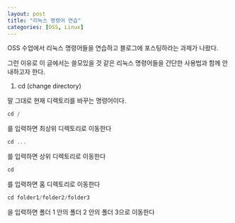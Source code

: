 ```yaml
---
layout: post
title: "리눅스 명령어 연습"
categories: [OSS, Linux]
---
```


OSS 수업에서 리눅스 명령어들을 연습하고 블로그에 포스팅하라는 과제가 나왔다.

그런 이유로 이 글에서는 쓸모있을 것 같은 리눅스 명령어들을 간단한 사용법과 함께 안내하고자 한다.

1. cd (change directory)

 말 그대로 현재 디렉토리를 바꾸는 명령어이다. 
 
 ```c
 cd /
 ```
 를 입력하면 최상위 디렉토리로 이동한다
 ```c
 cd ...
 ```
 를 입력하면 상위 디렉토리로 이동한다
 ```c
 cd
 ```
 를 입력하면 홈 디렉토리로 이동한다
 ```c
 cd folder1/folder2/folder3
 ```
 을 입력하면 폴더 1 안의 폴더 2 안의 폴더 3으로 이동한다
